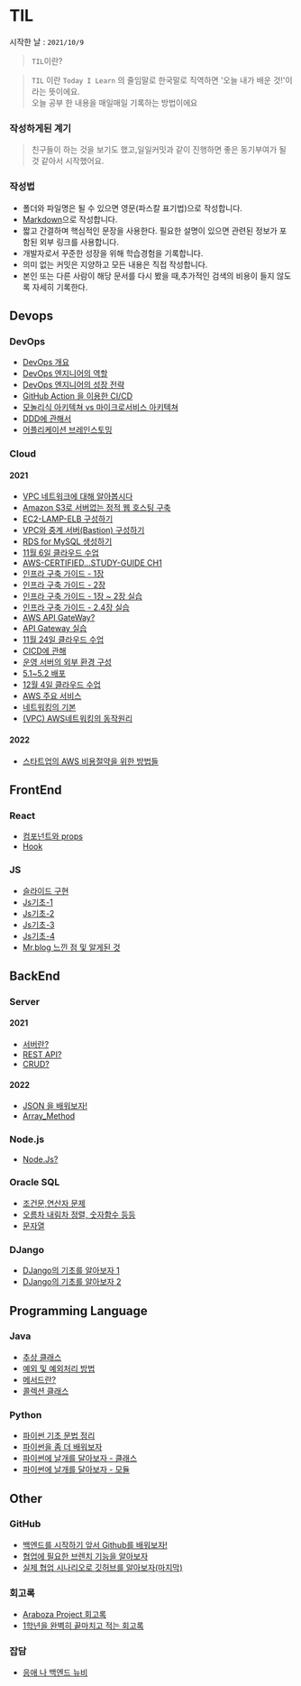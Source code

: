# TIL

시작한 날 : `2021/10/9`

> `TIL`이란?<br/>

> `TIL` 이란 `Today I Learn` 의 줄임말로 한국말로 직역하면 '오늘 내가 배운 것!'이라는 뜻이에요.<br>
오늘 공부 한 내용을 매일매일 기록하는 방법이에요

### 작성하게된 계기
> 친구들이 하는 것을 보기도 했고,일일커밋과 같이 진행하면 좋은 동기부여가 될 것 같아서 시작했어요. 
### 작성법
- 폴더와 파일명은 될 수 있으면 영문(파스칼 표기법)으로 작성합니다.
- [Markdown](https://gist.github.com/ihoneymon/652be052a0727ad59601)으로 작성합니다.
- 짧고 간결하며 핵심적인 문장을 사용한다. 필요한 설명이 있으면 관련된 정보가 포함된 외부 링크를 사용합니다.
- 개발자로서 꾸준한 성장을 위해 학습경험을 기록합니다.
- 의미 없는 커밋은 지양하고 모든 내용은 직접 작성합니다.
- 본인 또는 다른 사람이 해당 문서를 다시 봤을 때,추가적인 검색의 비용이 들지 않도록 자세히 기록한다.

## Devops
### DevOps
- <a href = "https://github.com/NohGaSeong/TIL/blob/main/DevOps/DevOps%20%EA%B0%9C%EC%9A%94.md">DevOps 개요</a>
- <a href = "https://github.com/NohGaSeong/TIL/blob/main/DevOps/DevOps%20%EC%97%94%EC%A7%80%EB%8B%88%EC%96%B4%EC%9D%98%20%EC%97%AD%ED%95%A0.md">DevOps 엔지니어의 역할</a>
- <a href = "https://github.com/NohGaSeong/TIL/blob/main/DevOps/DevOps%20%EC%97%94%EC%A7%80%EB%8B%88%EC%96%B4%20%EC%84%B1%EC%9E%A5%20%EC%A0%84%EB%9E%B5.md">DevOps 엔지니어의 성장 전략</a>
- <a href = "https://github.com/NohGaSeong/TIL/blob/main/DevOps/GitHub%20Action%20%EC%9D%84%20%EC%9D%B4%EC%9A%A9%ED%95%9C%20CICD.md">GitHub Action 을 이용한 CI/CD</a>
- <a href = "https://github.com/NohGaSeong/TIL/blob/main/DevOps/%EB%AA%A8%EB%86%80%EB%A6%AC%EC%8B%9D%2C%EB%A7%88%EC%9D%B4%ED%81%AC%EB%A1%9C%EC%84%9C%EB%B9%84%EC%8A%A4%20%EC%95%84%ED%82%A4%ED%85%8D%EC%B3%90.md">모놀리식 아키텍쳐 vs 마이크로서비스 아키텍쳐</a>
- <a href= "https://github.com/NohGaSeong/TIL/blob/main/DevOps/DDD%EC%97%90%20%EA%B4%80%ED%95%98%EC%97%AC.md">DDD에 관해서</a>
- <a href = "https://github.com/NohGaSeong/TIL/blob/main/DevOps/%EC%96%B4%ED%94%8C%EB%A6%AC%EC%BC%80%EC%9D%B4%EC%85%98%20%EC%9D%B4%EB%B2%A4%ED%8A%B8%EC%8A%A4%ED%86%A0%EB%B0%8D.md">어플리케이션 브레인스토밍</a> 

### Cloud
#### 2021
- <a href = "https://github.com/NohGaSeong/TIL/blob/main/Cloud/VpcNetworks.md">VPC 네트워크에 대해 알아봅시다</a>
- <a href = "https://github.com/NohGaSeong/TIL/blob/main/Cloud/ServerlessWebhosting.md">Amazon S3로 서버없는 정적 웹 호스팅 구축</a>
- <a href = "https://github.com/NohGaSeong/TIL/blob/main/Cloud/Ec2-Lamp-Elb.md">EC2-LAMP-ELB 구성하기</a>
- <a href = "https://github.com/NohGaSeong/TIL/blob/main/Cloud/VPC_and_Bastion.md">VPC와 중계 서버(Bastion) 구성하기</a>
- <a href = "https://github.com/NohGaSeong/TIL/blob/main/Cloud/RDSforMySQL.md">RDS for MySQL 생성하기</a>
- <a href = "https://github.com/NohGaSeong/TIL/blob/main/Cloud/1106CloudClass.md">11월 6일 클라우드 수업</a>
- <a href = "https://github.com/NohGaSeong/TIL/blob/main/Cloud/AWS-Certified...Study-Guide/Chapter-1.md">AWS-CERTIFIED...STUDY-GUIDE CH1</a>
- <a href = "https://github.com/NohGaSeong/TIL/blob/main/Cloud/Infra_Guide/ch%201.md">인프라 구축 가이드 - 1장</a>
- <a href = "https://github.com/NohGaSeong/TIL/blob/main/Cloud/Infra_Guide/ch%202.md">인프라 구축 가이드 - 2장</a>
- <a href = "https://github.com/NohGaSeong/TIL/blob/main/Cloud/Infra_Guide/ch%201-2%20Training.md">인프라 구축 가이드 - 1장 ~ 2장 실습</a>
- <a href = "https://github.com/NohGaSeong/TIL/blob/main/Cloud/Infra_Guide/ch%202.4%20training.md">인프라 구축 가이드 - 2.4장 실습</a> 
- <a href = "https://github.com/NohGaSeong/TIL/blob/main/Cloud/AWS%20API%20Gateway.md">AWS API GateWay? </a>
- <a href = "https://github.com/NohGaSeong/TIL/blob/main/Cloud/API_Gateway%20Training.md">API Gateway 실습 </a>
- <a href = "https://github.com/NohGaSeong/TIL/blob/main/Cloud/1120CloudClass.md">11월 24일 클라우드 수업</a>
- <a href = "https://github.com/NohGaSeong/TIL/blob/main/Cloud/CICD%EC%97%90%20%EA%B4%80%ED%95%B4.md">CICD에 관해</a>
- <a href = "https://github.com/NohGaSeong/TIL/blob/main/Cloud/Infra_Guide/%EC%9A%B4%EC%98%81%EC%84%9C%EB%B2%84%EC%9D%98%20%EC%99%B8%EB%B6%80%20%ED%99%98%EA%B2%BD%20%EA%B5%AC%EC%84%B1.md">운영 서버의 외부 환경 구성</a>
- <a href = "https://github.com/NohGaSeong/TIL/blob/main/Cloud/Infra_Guide/5.1~5.2%20(%EB%B0%B0%ED%8F%AC).md">5.1~5.2 배포 </a>
- <a href = "https://github.com/NohGaSeong/TIL/blob/main/Cloud/1204CloudClass.md">12월 4일 클라우드 수업</a>
- <a href = "https://github.com/NohGaSeong/TIL/blob/main/Cloud/AWS%20%EC%A3%BC%EC%9A%94%20%EC%84%9C%EB%B9%84%EC%8A%A4.md">AWS 주요 서비스</a>
- <a href = "https://github.com/NohGaSeong/TIL/blob/main/Cloud/%EB%84%A4%ED%8A%B8%EC%9B%8C%ED%82%B9%EC%9D%98%20%EA%B8%B0%EB%B3%B8.md">네트워킹의 기본</a>
- <a href = "https://github.com/NohGaSeong/TIL/blob/main/Cloud/(VPC)%20AWS%20%EB%84%A4%ED%8A%B8%EC%9B%8C%ED%82%B9%EC%9D%98%20%EB%8F%99%EC%9E%91%EC%9B%90%EB%A6%AC.md
">(VPC) AWS네트워킹의 동작원리</a> 

#### 2022
- <a href = "https://github.com/NohGaSeong/TILandMEMOIR/blob/main/Cloud/%EC%8A%A4%ED%83%80%ED%8A%B8%EC%97%85%EC%9D%98%20AWS%20%EB%B9%84%EC%9A%A9%EC%A0%88%EA%B0%90%EC%9D%84%20%EC%9C%84%ED%95%9C%20%EB%B0%A9%EB%B2%95.md"> 스타트업의 AWS 비용절약을 위한 방법들</a>       

## FrontEnd
### React
- <a href = "https://github.com/NohGaSeong/TIL/blob/main/Web/React/Component.md">컴포넌트와 props</a>
- <a href = "https://github.com/NohGaSeong/TIL/blob/main/Web/React/Hook.md">Hook </a>

### JS
- <a href = "https://github.com/NohGaSeong/TIL/blob/main/Web/JavaScript/Slide.md">슬라이드 구현</a>
- <a href = "https://github.com/NohGaSeong/TIL/blob/main/JavaScript/JS%20%EA%B8%B0%EC%B4%88%201.md">Js기초-1</a>
- <a href = "https://github.com/NohGaSeong/TIL/blob/main/JavaScript/JS%20%EA%B8%B0%EC%B4%88%202.md">Js기초-2</a>
- <a href = "https://github.com/NohGaSeong/TIL/blob/main/JavaScript/Js%20%EA%B8%B0%EC%B4%88%203.md">Js기초-3</a>
- <a href = "https://github.com/NohGaSeong/TIL/blob/main/JavaScript/Js%20%EA%B8%B0%EC%B4%88%204.md">Js기초-4</a>
- <a href = "https://github.com/NohGaSeong/TIL/blob/main/JavaScript/Mr.blog.md"> Mr.blog 느낀 점 및 알게된 것</a>

## BackEnd
### Server
#### 2021
- <a href = "https://github.com/NohGaSeong/TIL/blob/main/BackEnd/Server?.md">서버란?</a>
- <a href = "https://github.com/NohGaSeong/TIL/blob/main/Server/RestAPI%3F.md">REST API?</a>
- <a href = "https://github.com/NohGaSeong/TIL/blob/main/Server/C.R.U.D%3F.md">CRUD?</a>
#### 2022
- <a href = "https://github.com/NohGaSeong/TILandMEMOIR/blob/main/Server/JSON%EC%9D%84%20%EB%B0%B0%EC%9B%8C%EB%B3%B4%EC%9E%90!.md">JSON 을 배워보자!</a>
- <a href = "https://github.com/NohGaSeong/TILandMEMOIR/blob/main/Server/Array_Method.md">Array_Method</a>
### Node.js
- <a href = "https://github.com/NohGaSeong/TIL/blob/main/NodeJs/NodeJs%3F.md">Node.Js?</a>
### Oracle SQL
- <a href = "https://github.com/NohGaSeong/TIL/blob/main/MySQL/Conditional.md">조건문,연산자 문제 </a>
- <a href = "https://github.com/NohGaSeong/TIL/blob/main/MySQL/11-15%20%EB%B0%A9%EA%B3%BC%ED%9B%84.md">오름차 내림차 정렬, 숫자함수 등등 </a>
- <a href = "https://github.com/NohGaSeong/TIL/blob/main/MySQL/11-24%20%EB%B0%A9%EA%B3%BC%ED%9B%84.md">문자열 </a>

### DJango
- <a href = "https://github.com/NohGaSeong/TIL/blob/main/DJango/Django%EC%9D%98%20%EA%B8%B0%EC%B4%88%EB%A5%BC%20%EC%95%8C%EC%95%84%EB%B3%B4%EC%9E%901.md">DJango의 기초를 알아보자 1</a>
- <a href = "https://github.com/NohGaSeong/TIL/blob/main/DJango/DJango%EC%9D%98%20%EA%B8%B0%EC%B4%88%EB%A5%BC%20%EC%95%8C%EC%95%84%EB%B3%B4%EC%9E%90%202.md">DJango의 기초를 알아보자 2</a>
## Programming Language
### Java
- <a href = "https://github.com/NohGaSeong/TIL/blob/main/Java/AbstractClass.md">추상 클래스</a>
- <a href = "https://github.com/NohGaSeong/TIL/blob/main/Java/Exception.md">예외 및 예외처리 방법</a>
- <a href = "https://github.com/NohGaSeong/TIL/blob/main/Java/method.md">메서드란?</a>
- <a href = "https://github.com/NohGaSeong/TIL/blob/main/Java/CollectionsClass.md">콜렉션 클래스</a>
### Python
- <a href = "https://github.com/NohGaSeong/TIL/blob/main/Python/Python%20%EB%AC%B8%EB%B2%95%20%EC%A0%95%EB%A6%AC.md">파이썬 기초 문법 정리</a>
- <a href = "https://github.com/NohGaSeong/TIL/blob/main/Python/%ED%8C%8C%EC%9D%B4%EC%8D%AC%EC%9D%84%20%EC%A2%80%20%EB%8D%94%20%EB%B0%B0%EC%9B%8C%EB%B3%B4%EC%9E%90.md">파이썬을 좀 더 배워보자</a>
- <a href = "https://github.com/NohGaSeong/TIL/blob/main/Python/%ED%8C%8C%EC%9D%B4%EC%8D%AC%20%EB%82%A0%EA%B0%9C%20%EB%8B%AC%EA%B8%B0(%ED%81%B4%EB%9E%98%EC%8A%A4).md">파이썬에 날개를 달아보자 -  클래스 </a>
- <a href = "https://github.com/NohGaSeong/TIL/blob/main/Python/%ED%8C%8C%EC%9D%B4%EC%8D%AC%20%EB%82%A0%EA%B0%9C%20%EB%8B%AC%EA%B8%B0(%EB%AA%A8%EB%93%88).md">파이썬에 날개를 달아보자 - 모듈 </a>

## Other
### GitHub
- <a href = "https://github.com/NohGaSeong/TIL/tree/main/Other">백엔드를 시작하기 앞서 Github를 배워보자!</a>
- <a href = "https://github.com/NohGaSeong/TIL/blob/main/Other/%EB%B8%8C%EB%9E%9C%EC%B9%98%3F.md">협업에 필요한 브렌치 기능을 알아보자</a>
- <a href = "">실제 협업 시나리오로 깃허브를 알아보자(마지막)</a>
### 회고록
- <a href = "https://github.com/NohGaSeong/TIL/blob/main/Other/Araboza_Memories.md">Araboza Project 회고록</a>
- <a href = "https://github.com/NohGaSeong/TIL/blob/main/Other/1%ED%95%99%EB%85%84%EC%9D%84%20%EB%81%9D%EB%A7%88%EC%B9%98%EB%A9%B0%20%EC%A0%81%EB%8A%94%20%ED%9A%8C%EA%B3%A0%EB%A1%9D.md ">1학년을 완벽히 끝마치고 적는 회고록</a>

### 잡담
- <a href = "https://github.com/NohGaSeong/TIL/blob/main/Other/%EC%9D%91%EC%95%A0%20%EB%82%98%20%EB%B0%B1%EC%97%94%EB%93%9C%20%EB%89%B4%EB%B9%84.md">응애 나 백엔드 뉴비</a>
